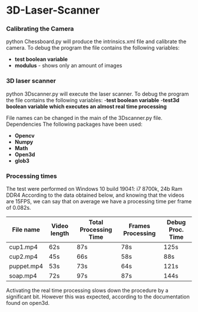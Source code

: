 # 3D-Laser-Scanner

### Calibrating the Camera
python Chessboard.py​ will produce the intrinsics.xml file and calibrate the camera.
To debug the program the file contains the following variables:
- **test boolean variable**
- **modulus** - shows only an amount of images

### 3D laser scanner
python 3Dscanner.py ​will execute the laser scanner.
To debug the program the file contains the following variables:
-**test boolean variable**
-**test3d boolean variable which executes an almost real time processing**

File names can be changed in the main of the 3Dscanner.py file.
Dependencies
The following packages have been used:
- **Opencv**
- **Numpy**
- **Math**
- **Open3d**
- **glob3**

### Processing times
The test were performed on Windows 10 build 19041: i7 8700k, 24b Ram DDR4
According to the data obtained below, and knowing that the videos are 15FPS, we can say
that on average we have a processing time per frame of 0.082s.

| File name  | Video length | Total Processing Time | Frames Processing | Debug Proc. Time  |
| ---------- | ------------ | --------------------- | ----------------  | ----------------  |
| cup1.mp4   | 62s          | 87s                   | 78s               | 125s              |
| cup2.mp4   | 45s          | 66s                   | 58s               | 88s               |
| puppet.mp4 | 53s          | 73s                   | 64s               | 121s              |
| soap.mp4   | 72s          | 97s                   | 87s               | 144s              |

Activating the real time processing slows down the procedure by a significant bit. However
this was expected, according to the documentation found on open3d.

